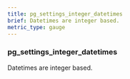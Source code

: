 ```yaml
---
title: pg_settings_integer_datetimes
brief: Datetimes are integer based.
metric_type: gauge
---
```

### pg_settings_integer_datetimes

Datetimes are integer based.